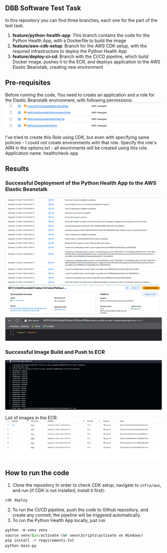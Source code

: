 ## DBB Software Test Task

In this repository you can find three branches, each one for the part of the test task.
1. **feature/python-health-app**: This branch contains the code for the Python Health App, with a Dockerfile to build the image
2. **feature/aws-cdk-setup**: Branch for the AWS CDK setup, with the required infrastructure to deploy the Python Health App
3. **feature/deploy-ci-cd**: Branch with the CI/CD pipeline, which build Docker image, pushes it to the ECR, and deploys application to the AWS Elastic Beanstalk, creating new environment

## Pre-requisites

Before running the code, You need to create an application and a role for the Elastic Beanstalk environment, with following permissions:
![img.png](images/img.png)

I've tried to create this Role using CDK, but even with specifying same policies - I could not create environments with that role. 
Specify the role's ARN in the options.txt - all envrinments will be created using this role.
Application name: healthcheck-app

## Results

### Successful Deployment of the Python Health App to the AWS Elastic Beanstalk
![img.png](images/aws_beanstalk_event_list.png)
![img.png](images/aws_beanstalk_event_information.png)
![img.png](images/aws_eb_python_health_report.png)

### Successful Image Build and Push to ECR
![img.png](images/docker_results.png)

List of images in the ECR:
![img.png](images/ecr_list.png)

## How to run the code

1. Clone the repository
In order to check CDK setup, navigate to `infra/aws`, and run (if CDK is not installed, install it first):
```sh
cdk deploy
```

2. To run the CI/CD pipeline, push the code to Github repository, and create any commit; the pipeline will be triggered automatically.
3. To run the Python Health App locally, just run 
```python
python -m venv venv
source venv/bin/activate (or venv\Scripts\activate on Windows)
pip install -r requirements.txt
python main.py
```